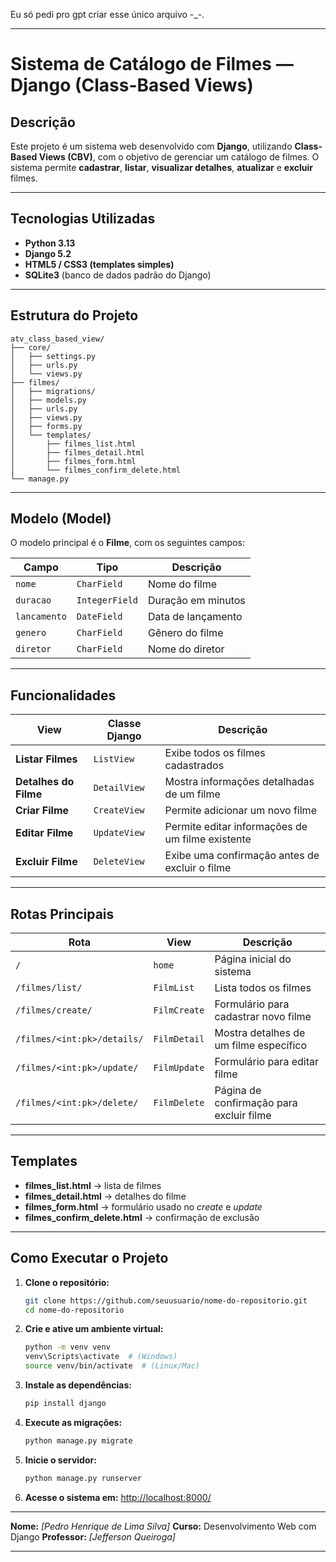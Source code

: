 Eu só pedi pro gpt criar esse único arquivo -_-.

---

#  Sistema de Catálogo de Filmes — Django (Class-Based Views)

##  Descrição

Este projeto é um sistema web desenvolvido com **Django**, utilizando **Class-Based Views (CBV)**, com o objetivo de gerenciar um catálogo de filmes.
O sistema permite **cadastrar**, **listar**, **visualizar detalhes**, **atualizar** e **excluir** filmes.

---

##  Tecnologias Utilizadas

* **Python 3.13**
* **Django 5.2**
* **HTML5 / CSS3 (templates simples)**
* **SQLite3** (banco de dados padrão do Django)

---

##  Estrutura do Projeto

```
atv_class_based_view/
├── core/
│   ├── settings.py
│   ├── urls.py
│   └── views.py
├── filmes/
│   ├── migrations/
│   ├── models.py
│   ├── urls.py
│   ├── views.py
│   ├── forms.py
│   └── templates/
│       ├── filmes_list.html
│       ├── filmes_detail.html
│       ├── filmes_form.html
│       └── filmes_confirm_delete.html
└── manage.py
```

---

##  Modelo (Model)

O modelo principal é o **Filme**, com os seguintes campos:

| Campo        | Tipo           | Descrição          |
| ------------ | -------------- | ------------------ |
| `nome`       | `CharField`    | Nome do filme      |
| `duracao`    | `IntegerField` | Duração em minutos |
| `lancamento` | `DateField`    | Data de lançamento |
| `genero`     | `CharField`    | Gênero do filme    |
| `diretor`    | `CharField`    | Nome do diretor    |

---

##  Funcionalidades

| View                  | Classe Django | Descrição                                        |
| --------------------- | ------------- | ------------------------------------------------ |
| **Listar Filmes**     | `ListView`    | Exibe todos os filmes cadastrados                |
| **Detalhes do Filme** | `DetailView`  | Mostra informações detalhadas de um filme        |
| **Criar Filme**       | `CreateView`  | Permite adicionar um novo filme                  |
| **Editar Filme**      | `UpdateView`  | Permite editar informações de um filme existente |
| **Excluir Filme**     | `DeleteView`  | Exibe uma confirmação antes de excluir o filme   |

---

##  Rotas Principais

| Rota                        | View         | Descrição                                |
| --------------------------- | ------------ | ---------------------------------------- |
| `/`                         | `home`       | Página inicial do sistema                |
| `/filmes/list/`             | `FilmList`   | Lista todos os filmes                    |
| `/filmes/create/`           | `FilmCreate` | Formulário para cadastrar novo filme     |
| `/filmes/<int:pk>/details/` | `FilmDetail` | Mostra detalhes de um filme específico   |
| `/filmes/<int:pk>/update/`  | `FilmUpdate` | Formulário para editar filme             |
| `/filmes/<int:pk>/delete/`  | `FilmDelete` | Página de confirmação para excluir filme |

---

## Templates

* **filmes_list.html** → lista de filmes
* **filmes_detail.html** → detalhes do filme
* **filmes_form.html** → formulário usado no *create* e *update*
* **filmes_confirm_delete.html** → confirmação de exclusão

---

## Como Executar o Projeto

1. **Clone o repositório:**

   ```bash
   git clone https://github.com/seuusuario/nome-do-repositorio.git
   cd nome-do-repositorio
   ```

2. **Crie e ative um ambiente virtual:**

   ```bash
   python -m venv venv
   venv\Scripts\activate  # (Windows)
   source venv/bin/activate  # (Linux/Mac)
   ```

3. **Instale as dependências:**

   ```bash
   pip install django
   ```

4. **Execute as migrações:**

   ```bash
   python manage.py migrate
   ```

5. **Inicie o servidor:**

   ```bash
   python manage.py runserver
   ```

6. **Acesse o sistema em:**
    [http://localhost:8000/](http://localhost:8000/)

---

**Nome:** *[Pedro Henrique de Lima Silva]*
**Curso:** Desenvolvimento Web com Django
**Professor:** *[Jefferson Queiroga]*

---
